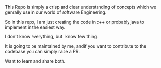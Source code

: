 This Repo is simply a crisp and clear understanding of concepts which we genrally use in our world of software Engineering.

So in this repo, I am just creating the code in c++ or probably java to implement in the easiest way.

I don't know everything, but I know few thing.

It is going to be maintained by me, andif you want to contribute to the codebase you can simply raise a PR.

Want to learn and share both.
